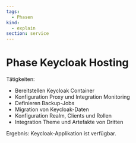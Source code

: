 ```yaml
---
tags:
  - Phasen
kind:
  - explain
section: service
---
```


# Phase Keycloak Hosting

Tätigkeiten:

- Bereitstellen Keycloak Container
- Konfiguration Proxy und Integration Monitoring
- Definieren Backup-Jobs
- Migration von Keycloak-Daten
- Konfiguration Realm, Clients und Rollen
- Integration Theme und Artefakte von Dritten

Ergebnis: Keycloak-Applikation ist verfügbar.
